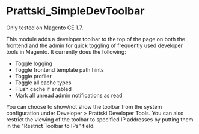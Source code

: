 Prattski_SimpleDevToolbar
=========================

Only tested on Magento CE 1.7.

This module adds a developer toolbar to the top of the page on both the frontend
and the admin for quick toggling of frequently used developer tools in Magento.
It currently does the following:

* Toggle logging
* Toggle frontend template path hints
* Toggle profiler
* Toggle all cache types
* Flush cache if enabled
* Mark all unread admin notifications as read


You can choose to show/not show the toolbar from the system configuration under
Developer > Prattski Developer Tools.  You can also restrict the viewing of the 
toolbar to specified IP addresses by putting them in the "Restrict Toolbar to
IPs" field.

<img src="http://prattski.com/wp-content/uploads/2012/09/devtoolbar-frontend1.png" alt="" title="Magento Developer Toolbar - Frontend" />

<img src="http://prattski.com/wp-content/uploads/2012/09/devtoolbar-admin1.png" alt="" title="Magento Developer Toolbar - Admin" />
